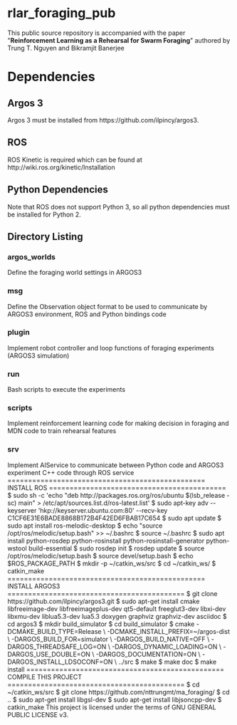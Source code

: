 # rlar_foraging_pub
This public source repository is accompanied with the paper "<b>Reinforcement Learning as a Rehearsal for Swarm Foraging</b>" authored by Trung T. Nguyen and Bikramjit Banerjee

<h1>Dependencies</h1>
<h2>Argos 3</h2>
Argos 3 must be installed from https://github.com/ilpincy/argos3.
<h2>ROS</h2>
ROS Kinetic is required which can be found at http://wiki.ros.org/kinetic/Installation
<h2>Python Dependencies</h2>
Note that ROS does not support Python 3, so all python dependencies must be installed for Python 2.
<h2>Directory Listing</h2>
<h3>argos_worlds</h3>
Define the foraging world settings in ARGOS3
<h3>msg</h3>
Define the Observation object format to be used to communicate by ARGOS3 environment, ROS and Python bindings code
<h3>plugin</h3>
Implement robot controller and loop functions of foraging experiments (ARGOS3 simulation) 
<h3>run</h3>
Bash scripts to execute the experiments
<h3>scripts</h3>
Implement reinforcement learning code for making decision in foraging and MDN code to train rehearsal features
<h3>srv</h3>
Implement AIService to communicate between Python code and ARGOS3 experiment C++ code through ROS service
================================================ INSTALL ROS ===========================================
$ sudo sh -c 'echo "deb http://packages.ros.org/ros/ubuntu $(lsb_release -sc) main" > /etc/apt/sources.list.d/ros-latest.list'
$ sudo apt-key adv --keyserver 'hkp://keyserver.ubuntu.com:80' --recv-key C1CF6E31E6BADE8868B172B4F42ED6FBAB17C654
$ sudo apt update
$ sudo apt install ros-melodic-desktop
$ echo "source /opt/ros/melodic/setup.bash" >> ~/.bashrc
$ source ~/.bashrc
$ sudo apt install python-rosdep python-rosinstall python-rosinstall-generator python-wstool build-essential
$ sudo rosdep init
$ rosdep update
$ source /opt/ros/melodic/setup.bash
$ source devel/setup.bash
$ echo $ROS_PACKAGE_PATH
$ mkdir -p ~/catkin_ws/src
$ cd ~/catkin_ws/
$ catkin_make
================================================ INSTALL ARGOS3 ===========================================
$ git clone https://github.com/ilpincy/argos3.git
$ sudo apt-get install cmake libfreeimage-dev libfreeimageplus-dev qt5-default freeglut3-dev libxi-dev libxmu-dev liblua5.3-dev lua5.3 doxygen graphviz graphviz-dev asciidoc
$ cd argos3
$ mkdir build_simulator
$ cd build_simulator
$ cmake -DCMAKE_BUILD_TYPE=Release \
        -DCMAKE_INSTALL_PREFIX=~/argos-dist \
        -DARGOS_BUILD_FOR=simulator \
        -DARGOS_BUILD_NATIVE=OFF \
        -DARGOS_THREADSAFE_LOG=ON \
        -DARGOS_DYNAMIC_LOADING=ON \
        -DARGOS_USE_DOUBLE=ON \
        -DARGOS_DOCUMENTATION=ON \
        -DARGOS_INSTALL_LDSOCONF=ON \
        ../src
$ make
$ make doc
$ make install
================================================ COMPILE THIS PROJECT ===========================================
$ cd ~/catkin_ws/src
$ git clone https://github.com/nttrungmt/ma_foraging/
$ cd ..
$ sudo apt-get install libgsl-dev
$ sudo apt-get install libjsoncpp-dev
$ catkin_make
This project is licensed under the terms of GNU GENERAL PUBLIC LICENSE v3.
